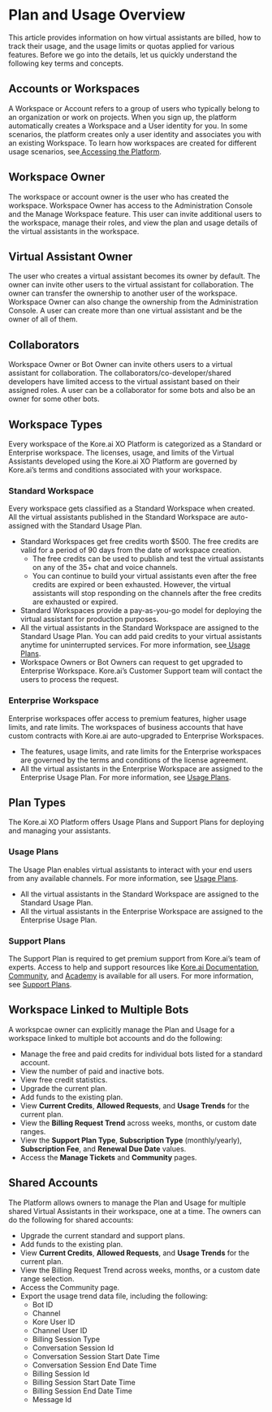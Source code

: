 
# Plan and Usage Overview

This article provides information on how virtual assistants are billed, how to track their usage, and the usage limits or quotas applied for various features. Before we go into the details, let us quickly understand the following key terms and concepts.

## Accounts or Workspaces

A Workspace or Account refers to a group of users who typically belong to an organization or work on projects. When you sign up, the platform automatically creates a Workspace and a User identity for you. In some scenarios, the platform creates only a user identity and associates you with an existing Workspace. To learn how workspaces are created for different usage scenarios, see[ Accessing the Platform](https://developer.kore.ai/docs/bots/chatbot-overview/how-to-access-bot-builder/).


## Workspace Owner

The workspace or account owner is the user who has created the workspace. Workspace Owner has access to the Administration Console and the Manage Workspace feature. This user can invite additional users to the workspace, manage their roles, and view the plan and usage details of the virtual assistants in the workspace.

## Virtual Assistant Owner

The user who creates a virtual assistant becomes its owner by default. The owner can invite other users to the virtual assistant for collaboration. The owner can transfer the ownership to another user of the workspace. Workspace Owner can also change the ownership from the Administration Console. A user can create more than one virtual assistant and be the owner of all of them.

## Collaborators

Workspace Owner or Bot Owner can invite others users to a virtual assistant for collaboration. The collaborators/co-developer/shared developers have limited access to the virtual assistant based on their assigned roles. A user can be a collaborator for some bots and also be an owner for some other bots.

## Workspace Types

Every workspace of the Kore.ai XO Platform is categorized as a Standard or Enterprise workspace. The licenses, usage, and limits of the Virtual Assistants developed using the Kore.ai XO Platform are governed by Kore.ai’s terms and conditions associated with your workspace.

### Standard Workspace

Every workspace gets classified as a Standard Workspace when created. All the virtual assistants published in the Standard Workspace are auto-assigned with the Standard Usage Plan.


* Standard Workspaces get free credits worth $500. The free credits are valid for a period of 90 days from the date of workspace creation.
    * The free credits can be used to publish and test the virtual assistants on any of the 35+ chat and voice channels.
    * You can continue to build your virtual assistants even after the free credits are expired or been exhausted. However, the virtual assistants will stop responding on the channels after the free credits are exhausted or expired.
* Standard Workspaces provide a pay-as-you-go model for deploying the virtual assistant for production purposes.
* All the virtual assistants in the Standard Workspace are assigned to the Standard Usage Plan. You can add paid credits to your virtual assistants anytime for uninterrupted services. For more information, see[ Usage Plans](https://developer.kore.ai/docs/bots/bot-settings/plan-usage/usage-plans/).
* Workspace Owners or Bot Owners can request to get upgraded to Enterprise Workspace. Kore.ai’s Customer Support team will contact the users to process the request.


### Enterprise Workspace

Enterprise workspaces offer access to premium features, higher usage limits, and rate limits. The workspaces of business accounts that have custom contracts with Kore.ai are auto-upgraded to Enterprise Workspaces.

* The features, usage limits, and rate limits for the Enterprise workspaces are governed by the terms and conditions of the license agreement.
* All the virtual assistants in the Enterprise Workspace are assigned to the Enterprise Usage Plan. For more information, see [Usage Plans](./usage-plans.md).


## Plan Types

The Kore.ai XO Platform offers Usage Plans and Support Plans for deploying and managing your assistants.


### Usage Plans

The Usage Plan enables virtual assistants to interact with your end users from any available channels. For more information, see [Usage Plans](./usage-plans.md).



* All the virtual assistants in the Standard Workspace are assigned to the Standard Usage Plan.
* All the virtual assistants in the Enterprise Workspace are assigned to the Enterprise Usage Plan.


### Support Plans

The Support Plan is required to get premium support from Kore.ai’s team of experts. Access to help and support resources like [Kore.ai Documentation](https://docs.kore.ai/xo/home/), [Community](https://community.kore.ai/), and [Academy](https://academy.kore.ai/)<span style="text-decoration:underline;"></span> is available for all users. For more information, see [Support Plans](./support-plans.md/).

		

	

	

		

			


## Workspace Linked to Multiple Bots

A workspcae owner can explicitly manage the Plan and Usage for a workspace linked to multiple bot accounts and do the following:



* Manage the free and paid credits for individual bots listed for a standard account.
* View the number of paid and inactive bots.
* View free credit statistics.
* Upgrade the current plan.
* Add funds to the existing plan.
* View **Current Credits**, **Allowed Requests**, and **Usage Trends** for the current plan.
* View the **Billing Request Trend** across weeks, months, or custom date ranges.
* View the **Support Plan Type**, **Subscription Type** (monthly/yearly), **Subscription Fee**, and **Renewal Due Date** values.
* Access the **Manage Tickets** and **Community** pages.


## Shared Accounts

The Platform allows owners to manage the Plan and Usage for multiple shared Virtual Assistants in their workspace, one at a time. The owners can do the following for shared accounts:



* Upgrade the current standard and support plans.
* Add funds to the existing plan.
* View **Current Credits**, **Allowed Requests**, and **Usage Trends** for the current plan.
* View the Billing Request Trend across weeks, months, or a custom date range selection.
* Access the Community page.
* Export the usage trend data file, including the following:
    * Bot ID
    * Channel
    * Kore User ID
    * Channel User ID
    * Billing Session Type
    * Conversation Session Id
    * Conversation Session Start Date Time
    * Conversation Session End Date Time
    * Billing Session Id
    * Billing Session Start Date Time
    * Billing Session End Date Time
    * Message Id